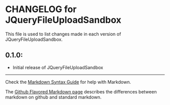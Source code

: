 # CHANGELOG for JQueryFileUploadSandbox

This file is used to list changes made in each version of JQueryFileUploadSandbox.

## 0.1.0:

* Initial release of JQueryFileUploadSandbox

- - - 
Check the [Markdown Syntax Guide](http://daringfireball.net/projects/markdown/syntax) for help with Markdown.

The [Github Flavored Markdown page](http://github.github.com/github-flavored-markdown/) describes the differences between markdown on github and standard markdown.
